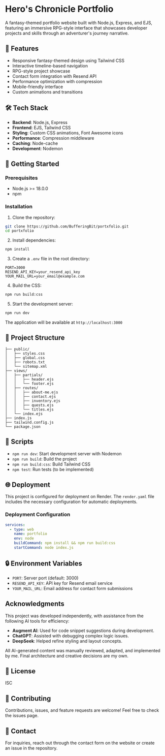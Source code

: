 # Hero's Chronicle Portfolio

A fantasy-themed portfolio website built with Node.js, Express, and EJS, featuring an immersive RPG-style interface that showcases developer projects and skills through an adventurer's journey narrative.

## 🌟 Features

- Responsive fantasy-themed design using Tailwind CSS
- Interactive timeline-based navigation
- RPG-style project showcase
- Contact form integration with Resend API
- Performance optimization with compression
- Mobile-friendly interface
- Custom animations and transitions

## 🛠️ Tech Stack

- **Backend**: Node.js, Express
- **Frontend**: EJS, Tailwind CSS
- **Styling**: Custom CSS animations, Font Awesome icons
- **Performance**: Compression middleware
- **Caching**: Node-cache
- **Development**: Nodemon

## 🚀 Getting Started

### Prerequisites

- Node.js >= 18.0.0
- npm

### Installation

1. Clone the repository:
```bash
git clone https://github.com/BufferingBit/portxfolio.git
cd portxfolio
```

2. Install dependencies:
```bash
npm install
```

3. Create a `.env` file in the root directory:
```env
PORT=3000
RESEND_API_KEY=your_resend_api_key
YOUR_MAIL_URL=your_email@example.com
```

4. Build the CSS:
```bash
npm run build:css
```

5. Start the development server:
```bash
npm run dev
```

The application will be available at `http://localhost:3000`

## 📁 Project Structure

```
├── public/
│   ├── styles.css
│   ├── global.css
│   ├── robots.txt
│   └── sitemap.xml
├── views/
│   ├── partials/
│   │   ├── header.ejs
│   │   └── footer.ejs
│   ├── routes/
│   │   ├── about-me.ejs
│   │   ├── contact.ejs
│   │   ├── inventory.ejs
│   │   ├── quests.ejs
│   │   └── titles.ejs
│   └── index.ejs
├── index.js
├── tailwind.config.js
└── package.json
```

## 🔧 Scripts

- `npm run dev`: Start development server with Nodemon
- `npm run build`: Build the project
- `npm run build:css`: Build Tailwind CSS
- `npm test`: Run tests (to be implemented)

## 🌐 Deployment

This project is configured for deployment on Render. The `render.yaml` file includes the necessary configuration for automatic deployments.

### Deployment Configuration

```yaml
services:
  - type: web
    name: portfolio
    env: node
    buildCommand: npm install && npm run build:css
    startCommand: node index.js
```

## 🔒 Environment Variables

- `PORT`: Server port (default: 3000)
- `RESEND_API_KEY`: API key for Resend email service
- `YOUR_MAIL_URL`: Email address for contact form submissions


## Acknowledgments  
This project was developed independently, with assistance from the following AI tools for efficiency:
- **Augment AI**: Used for code snippet suggestions during development.
- **ChatGPT**: Assisted with debugging complex logic issues.
- **DeepSeek**: Helped refine styling and layout concepts.

All AI-generated content was manually reviewed, adapted, and implemented by me. Final architecture and creative decisions are my own.

## 📝 License

ISC

## 🤝 Contributing

Contributions, issues, and feature requests are welcome! Feel free to check the issues page.

## 📧 Contact

For inquiries, reach out through the contact form on the website or create an issue in the repository.